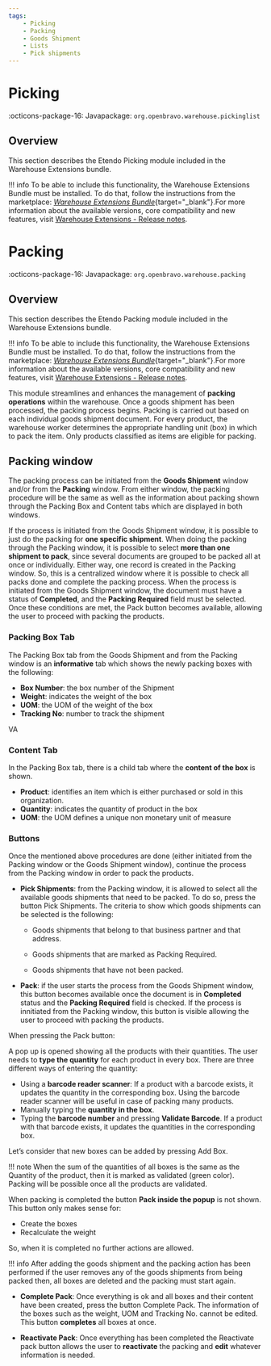 ```yaml
---
tags: 
    - Picking
    - Packing
    - Goods Shipment
    - Lists
    - Pick shipments
---
```


# Picking 

:octicons-package-16: Javapackage: `org.openbravo.warehouse.pickinglist`

## Overview

This section describes the Etendo Picking module included in the Warehouse Extensions bundle.

!!! info
    To be able to include this functionality, the Warehouse Extensions Bundle must be installed. To do that, follow the instructions from the marketplace: [_Warehouse Extensions Bundle_](https://marketplace.etendo.cloud/?#/product-details?module=BAE67A5B5BC4496D9B1CA002BBCDC80E){target="_blank"}.For more information about the available versions, core compatibility and new features, visit [Warehouse Extensions - Release notes](../../../../../whats-new/release-notes/etendo-classic/bundles/warehouse-extensions/release-notes.md).

# Packing

:octicons-package-16: Javapackage: `org.openbravo.warehouse.packing`

## Overview

This section describes the Etendo Packing module included in the Warehouse Extensions bundle.

!!! info
    To be able to include this functionality, the Warehouse Extensions Bundle must be installed. To do that, follow the instructions from the marketplace: [_Warehouse Extensions Bundle_](https://marketplace.etendo.cloud/?#/product-details?module=BAE67A5B5BC4496D9B1CA002BBCDC80E){target="_blank"}.For more information about the available versions, core compatibility and new features, visit [Warehouse Extensions - Release notes](../../../../../whats-new/release-notes/etendo-classic/bundles/warehouse-extensions/release-notes.md).

This module streamlines and enhances the management of **packing operations** within the warehouse. Once a goods shipment has been processed, the packing process begins. Packing is carried out based on each individual goods shipment document. For every product, the warehouse worker determines the appropriate handling unit (box) in which to pack the item. Only products classified as items are eligible for packing.

## Packing window

The packing process can be initiated from the **Goods Shipment** window and/or from the **Packing** window. From either window, the packing procedure will be the same as well as the information about packing shown through the Packing Box and Content tabs which are displayed in both windows.

If the process is initiated from the Goods Shipment window, it is possible to just do the packing for **one specific shipment**. When doing the packing through the Packing window, it is possible to select **more than one shipment to pack**, since several documents are grouped to be packed all at once or individually. 
Either way, one record is created in the Packing window. So, this is a centralized window where it is possible to check all packs done and complete the packing process. 
When the process is initiated from the Goods Shipment window, the document must have a status of **Completed**, and the **Packing Required** field must be selected. Once these conditions are met, the Pack button becomes available, allowing the user to proceed with packing the products.

### Packing Box Tab

The Packing Box tab from the Goods Shipment and from the Packing window is an **informative** tab which shows the newly packing boxes with the following:

- **Box Number**: the box number of the Shipment
- **Weight**: indicates the weight of the box
- **UOM**: the UOM of the weight of the box
- **Tracking No**: number to track the shipment

VA

### Content Tab

In the Packing Box tab, there is a child tab where the **content of the box** is shown.

- **Product**: identifies an item which is either purchased or sold in this organization.
- **Quantity**: indicates the quantity of product in the box
- **UOM**: the UOM defines a unique non monetary unit of measure

### Buttons

Once the mentioned above procedures are done (either initiated from the Packing window or the Goods Shipment window), continue the process from the Packing window in order to pack the products. 

- **Pick Shipments**: from the Packing window, it is allowed to select all the available goods shipments that need to be packed. To do so, press the button Pick Shipments. The criteria to show which goods shipments can be selected is the following:

  - Goods shipments that belong to that business partner and that address.

  - Goods shipments that are marked as Packing Required.

  - Goods shipments that have not been packed.


- **Pack**: if the user starts the process from the Goods Shipment window, this button becomes available once the document is in **Completed** status and the **Packing Required** field is checked. If the process is innitiated from the Packing window, this button is visible allowing the user to proceed with packing the products.

When pressing the Pack button:

A pop up is opened showing all the products with their quantities. The user needs to **type the quantity** for each product in every box. There are three different ways of entering the quantity:

- Using a **barcode reader scanner**: If a product with a barcode exists, it updates the quantity in the corresponding box. Using the barcode reader scanner will be useful in case of packing many products. 
- Manually typing the **quantity in the box**.
- Typing the **barcode number** and pressing **Validate Barcode**. If a product with that barcode exists, it updates the quantities in the corresponding box.

Let’s consider that new boxes can be added by pressing Add Box.

!!! note
    When the sum of the quantities of all boxes is the same as the Quantity of the product, then it is marked as validated (green color). Packing will be possible once all the products are validated. 

When packing is completed the button **Pack inside the popup** is not shown. This button only makes sense for:
   - Create the boxes
   - Recalculate the weight

So, when it is completed no further actions are allowed.

!!! info
    After adding the goods shipment and the packing action has been performed if the user removes any of the goods shipments from being packed then, all boxes are deleted and the packing must start again. 


- **Complete Pack**: Once everything is ok and all boxes and their content have been created, press the button Complete Pack. The information of the boxes such as the weight, UOM and Tracking No. cannot be edited. This button **completes** all boxes at once.

- **Reactivate Pack**: Once everything has been completed the Reactivate pack button allows the user to **reactivate** the packing and **edit** whatever information is needed.  
